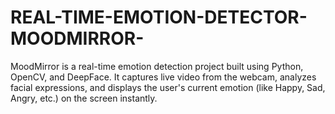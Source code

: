 # REAL-TIME-EMOTION-DETECTOR-MOODMIRROR-
MoodMirror is a real-time emotion detection project built using Python, OpenCV, and DeepFace. It captures live video from the webcam, analyzes facial expressions, and displays the user's current emotion (like Happy, Sad, Angry, etc.) on the screen instantly.
